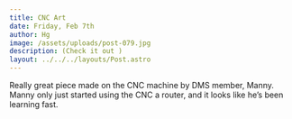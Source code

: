```yaml
---
title: CNC Art
date: Friday, Feb 7th
author: Hg
image: /assets/uploads/post-079.jpg
description: (Check it out )
layout: ../../../layouts/Post.astro
---
```


Really great piece made on the CNC machine by DMS member, Manny. Manny only just started using the CNC a router, and it looks like he’s been learning fast.
